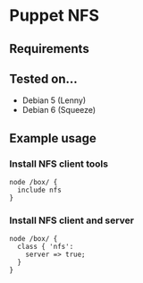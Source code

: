 # Puppet NFS

## Requirements

## Tested on...

* Debian 5 (Lenny)
* Debian 6 (Squeeze)

## Example usage

### Install NFS client tools

    node /box/ {
      include nfs
    }

### Install NFS client and server

    node /box/ {
      class { 'nfs':
        server => true;
      }
    }

